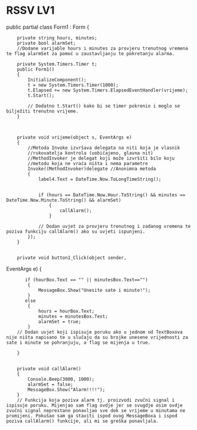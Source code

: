 # RSSV LV1

public partial class Form1 : Form
    {


        private string hours, minutes;
        private bool alarmSet;
        //Dodane varijable hours i minutes za provjeru trenutnog vremena te flag alarmSet za pomoć u zaustavljanju te pokretanju alarma.
        
        private System.Timers.Timer t;
        public Form1()
        {
            InitializeComponent();
            t = new System.Timers.Timer(1000);
            t.Elapsed += new System.Timers.ElapsedEventHandler(vrijeme);
            t.Start();
            
            // Dodatno t.Start() kako bi se timer pokrenio i moglo se bilježiti trenutno vrijeme.
        }



        private void vrijeme(object s, EventArgs e)
        {
            //Metoda Invoke izvršava delegata na niti koja je vlasnik
            //rukovatelja kontrola (uobičajeno, glavna nit)
            //MethodInvoker je delegat koji može izvršiti bilo koju
            //metodu koja ne vraća ništa i nema parametre
            Invoke((MethodInvoker)delegate //Anonimna metoda
            {
                label4.Text = DateTime.Now.ToLongTimeString();
               

                if (hours == DateTime.Now.Hour.ToString() && minutes == DateTime.Now.Minute.ToString() && alarmSet)
                    {
                        callAlarm();
                    }

                // Dodan uvjet za provjeru trenutnog i zadanog vremena te poziva funkciju callAlarm() ako su uvjeti ispunjeni.
            });
        }


        private void button1_Click(object sender,
EventArgs e)
        {
 

           if (hourBox.Text == "" || minutesBox.Text=="")
            {
                MessageBox.Show("Unesite sate i minute!");
            }
           else
            {
                hours = hourBox.Text;
                minutes = minutesBox.Text;
                alarmSet = true;
            }
        // Dodan uvjet koji ispisuje poruku ako u jednom od TextBoxova nije ništa napisano te u slučaju da su brojke unesene vrijednosti za sate i minute se pohranjuju, a flag se mijenja u true.
           
        }


        private void callAlarm()
        {
            Console.Beep(3000, 1000);
            alarmSet = false;
            MessageBox.Show("Alarm!!!!");
        }
        // Funkcija koja poziva alarm tj. proizvodi zvučni signal i ispisuje poruku. Mijenjao sam flag ovdje jer se svugdje osim ovdje zvučni signal neprestano ponavljao sve dok se vrijeme u minutama ne promijeni. Pokušao sam ga staviti ispod ovog MessageBoxa i ispod poziva callAlarm() funkcije, ali mi se greška ponavljala.
